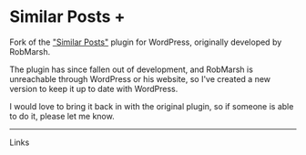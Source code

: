 Similar Posts +
===============

Fork of the ["Similar Posts"][1] plugin for WordPress, originally developed by RobMarsh.

The plugin has since fallen out of development, and RobMarsh is unreachable through WordPress or his website, so I've created a new version to keep it up to date with WordPress.

I would love to bring it back in with the original plugin, so if someone is able to do it, please let me know.

----------------------------------------------------------------
Links

[1]: http://wordpress.org/plugins/similar-posts/ "Similar Posts"
